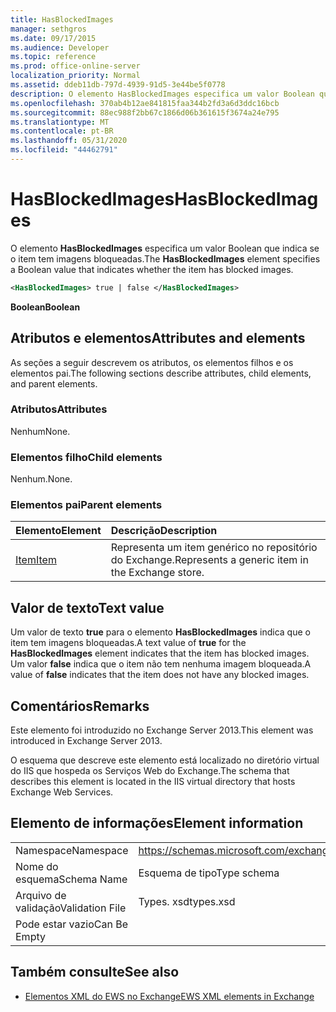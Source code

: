 ```yaml
---
title: HasBlockedImages
manager: sethgros
ms.date: 09/17/2015
ms.audience: Developer
ms.topic: reference
ms.prod: office-online-server
localization_priority: Normal
ms.assetid: ddeb11db-797d-4939-91d5-3e44be5f0778
description: O elemento HasBlockedImages especifica um valor Boolean que indica se o item tem imagens bloqueadas.
ms.openlocfilehash: 370ab4b12ae841815faa344b2fd3a6d3ddc16bcb
ms.sourcegitcommit: 88ec988f2bb67c1866d06b361615f3674a24e795
ms.translationtype: MT
ms.contentlocale: pt-BR
ms.lasthandoff: 05/31/2020
ms.locfileid: "44462791"
---
```

# <a name="hasblockedimages"></a><span data-ttu-id="23dde-103">HasBlockedImages</span><span class="sxs-lookup"><span data-stu-id="23dde-103">HasBlockedImages</span></span>

<span data-ttu-id="23dde-104">O elemento **HasBlockedImages** especifica um valor Boolean que indica se o item tem imagens bloqueadas.</span><span class="sxs-lookup"><span data-stu-id="23dde-104">The **HasBlockedImages** element specifies a Boolean value that indicates whether the item has blocked images.</span></span> 
  
```XML
<HasBlockedImages> true | false </HasBlockedImages>
```

 <span data-ttu-id="23dde-105">**Boolean**</span><span class="sxs-lookup"><span data-stu-id="23dde-105">**Boolean**</span></span>
## <a name="attributes-and-elements"></a><span data-ttu-id="23dde-106">Atributos e elementos</span><span class="sxs-lookup"><span data-stu-id="23dde-106">Attributes and elements</span></span>

<span data-ttu-id="23dde-107">As seções a seguir descrevem os atributos, os elementos filhos e os elementos pai.</span><span class="sxs-lookup"><span data-stu-id="23dde-107">The following sections describe attributes, child elements, and parent elements.</span></span>
  
### <a name="attributes"></a><span data-ttu-id="23dde-108">Atributos</span><span class="sxs-lookup"><span data-stu-id="23dde-108">Attributes</span></span>

<span data-ttu-id="23dde-109">Nenhum</span><span class="sxs-lookup"><span data-stu-id="23dde-109">None.</span></span>
  
### <a name="child-elements"></a><span data-ttu-id="23dde-110">Elementos filho</span><span class="sxs-lookup"><span data-stu-id="23dde-110">Child elements</span></span>

<span data-ttu-id="23dde-111">Nenhum.</span><span class="sxs-lookup"><span data-stu-id="23dde-111">None.</span></span>
  
### <a name="parent-elements"></a><span data-ttu-id="23dde-112">Elementos pai</span><span class="sxs-lookup"><span data-stu-id="23dde-112">Parent elements</span></span>

|<span data-ttu-id="23dde-113">**Elemento**</span><span class="sxs-lookup"><span data-stu-id="23dde-113">**Element**</span></span>|<span data-ttu-id="23dde-114">**Descrição**</span><span class="sxs-lookup"><span data-stu-id="23dde-114">**Description**</span></span>|
|:-----|:-----|
|[<span data-ttu-id="23dde-115">Item</span><span class="sxs-lookup"><span data-stu-id="23dde-115">Item</span></span>](item.md) <br/> |<span data-ttu-id="23dde-116">Representa um item genérico no repositório do Exchange.</span><span class="sxs-lookup"><span data-stu-id="23dde-116">Represents a generic item in the Exchange store.</span></span>  <br/> |
   
## <a name="text-value"></a><span data-ttu-id="23dde-117">Valor de texto</span><span class="sxs-lookup"><span data-stu-id="23dde-117">Text value</span></span>

<span data-ttu-id="23dde-118">Um valor de texto **true** para o elemento **HasBlockedImages** indica que o item tem imagens bloqueadas.</span><span class="sxs-lookup"><span data-stu-id="23dde-118">A text value of **true** for the **HasBlockedImages** element indicates that the item has blocked images.</span></span> <span data-ttu-id="23dde-119">Um valor **false** indica que o item não tem nenhuma imagem bloqueada.</span><span class="sxs-lookup"><span data-stu-id="23dde-119">A value of **false** indicates that the item does not have any blocked images.</span></span> 
  
## <a name="remarks"></a><span data-ttu-id="23dde-120">Comentários</span><span class="sxs-lookup"><span data-stu-id="23dde-120">Remarks</span></span>

<span data-ttu-id="23dde-121">Este elemento foi introduzido no Exchange Server 2013.</span><span class="sxs-lookup"><span data-stu-id="23dde-121">This element was introduced in Exchange Server 2013.</span></span>
  
<span data-ttu-id="23dde-122">O esquema que descreve este elemento está localizado no diretório virtual do IIS que hospeda os Serviços Web do Exchange.</span><span class="sxs-lookup"><span data-stu-id="23dde-122">The schema that describes this element is located in the IIS virtual directory that hosts Exchange Web Services.</span></span>
  
## <a name="element-information"></a><span data-ttu-id="23dde-123">Elemento de informações</span><span class="sxs-lookup"><span data-stu-id="23dde-123">Element information</span></span>

|||
|:-----|:-----|
|<span data-ttu-id="23dde-124">Namespace</span><span class="sxs-lookup"><span data-stu-id="23dde-124">Namespace</span></span>  <br/> |https://schemas.microsoft.com/exchange/services/2006/types  <br/> |
|<span data-ttu-id="23dde-125">Nome do esquema</span><span class="sxs-lookup"><span data-stu-id="23dde-125">Schema Name</span></span>  <br/> |<span data-ttu-id="23dde-126">Esquema de tipo</span><span class="sxs-lookup"><span data-stu-id="23dde-126">Type schema</span></span>  <br/> |
|<span data-ttu-id="23dde-127">Arquivo de validação</span><span class="sxs-lookup"><span data-stu-id="23dde-127">Validation File</span></span>  <br/> |<span data-ttu-id="23dde-128">Types. xsd</span><span class="sxs-lookup"><span data-stu-id="23dde-128">types.xsd</span></span>  <br/> |
|<span data-ttu-id="23dde-129">Pode estar vazio</span><span class="sxs-lookup"><span data-stu-id="23dde-129">Can Be Empty</span></span>  <br/> ||
   
## <a name="see-also"></a><span data-ttu-id="23dde-130">Também consulte</span><span class="sxs-lookup"><span data-stu-id="23dde-130">See also</span></span>



- [<span data-ttu-id="23dde-131">Elementos XML do EWS no Exchange</span><span class="sxs-lookup"><span data-stu-id="23dde-131">EWS XML elements in Exchange</span></span>](ews-xml-elements-in-exchange.md)

